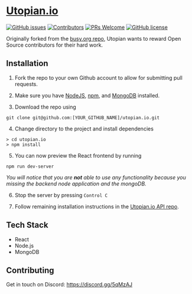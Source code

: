 # [Utopian.io](https://utopian.io/)
[![GitHub issues](https://img.shields.io/github/issues/utopian-io/utopian.io.svg)](https://github.com/utopian-io/utopian.io/issues)
[![Contributors](https://img.shields.io/github/contributors/utopian-io/utopian.io.svg)](https://github.com/utopian-io/utopian.io/graphs/contributors) [![PRs Welcome](https://img.shields.io/badge/PRs-welcome-brightgreen.svg)](https://github.com/utopian-io/utopian.io/pulls) [![GitHub license](https://img.shields.io/github/license/utopian-io/utopian.io.svg)](https://github.com/utopian-io/utopian.io/blob/master/LICENSE)

Originally forked from the [busy.org repo](https://github.com/busyorg/busy.git), Utopian wants to reward Open Source contributors for their hard work.

## Installation

1. Fork the repo to your own Github account to allow for submitting pull requests.

2. Make sure you have [NodeJS](https://nodejs.org/), [npm](https://www.npmjs.com/), and [MongoDB](https://www.mongodb.com/) installed. 

3. Download the repo using 
```
git clone git@github.com:[YOUR_GITHUB_NAME]/utopian.io.git
```
4. Change directory to the project and install dependencies

```
> cd utopian.io
> npm install
```

5. You can now preview the React frontend by running
```
npm run dev-server
```
_You will notice that you are **not** able to use any functionality because you missing the backend node application and the mongoDB._

6. Stop the server by pressing `Control C`

7. Follow remaining installation instructions in the [Utopian.io API repo](https://github.com/utopian-io/api.utopian.io/blob/master/README.md).





## Tech Stack

- React
- Node.js
- MongoDB


## Contributing
Get in touch on Discord: https://discord.gg/5qMzAJ

